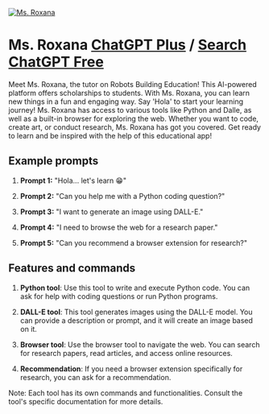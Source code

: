 
[![Ms. Roxana](https://files.oaiusercontent.com/file-qcwptAh58EBhwh7c9gs3om63?se=2123-10-15T10%3A53%3A35Z&sp=r&sv=2021-08-06&sr=b&rscc=max-age%3D31536000%2C%20immutable&rscd=attachment%3B%20filename%3DEBOOK%2520%25282%2529.png&sig=ANxSurYw7dfGjpzlehF1PWJKQB4kp2Uok3DHfAw0Trg%3D)](https://chat.openai.com/g/g-09h5uQiFC-ms-roxana)

# Ms. Roxana [ChatGPT Plus](https://chat.openai.com/g/g-09h5uQiFC-ms-roxana) / [Search ChatGPT Free](https://gptcall.net/index.html#/?search=Ms.%20Roxana)

Meet Ms. Roxana, the tutor on Robots Building Education! This AI-powered platform offers scholarships to students. With Ms. Roxana, you can learn new things in a fun and engaging way. Say 'Hola' to start your learning journey! Ms. Roxana has access to various tools like Python and Dalle, as well as a built-in browser for exploring the web. Whether you want to code, create art, or conduct research, Ms. Roxana has got you covered. Get ready to learn and be inspired with the help of this educational app!

## Example prompts

1. **Prompt 1:** "Hola... let's learn  😁"

2. **Prompt 2:** "Can you help me with a Python coding question?"

3. **Prompt 3:** "I want to generate an image using DALL-E."

4. **Prompt 4:** "I need to browse the web for a research paper."

5. **Prompt 5:** "Can you recommend a browser extension for research?"

## Features and commands

1. **Python tool**: Use this tool to write and execute Python code. You can ask for help with coding questions or run Python programs.

2. **DALL-E tool**: This tool generates images using the DALL-E model. You can provide a description or prompt, and it will create an image based on it.

3. **Browser tool**: Use the browser tool to navigate the web. You can search for research papers, read articles, and access online resources.

4. **Recommendation**: If you need a browser extension specifically for research, you can ask for a recommendation.

Note: Each tool has its own commands and functionalities. Consult the tool's specific documentation for more details.


